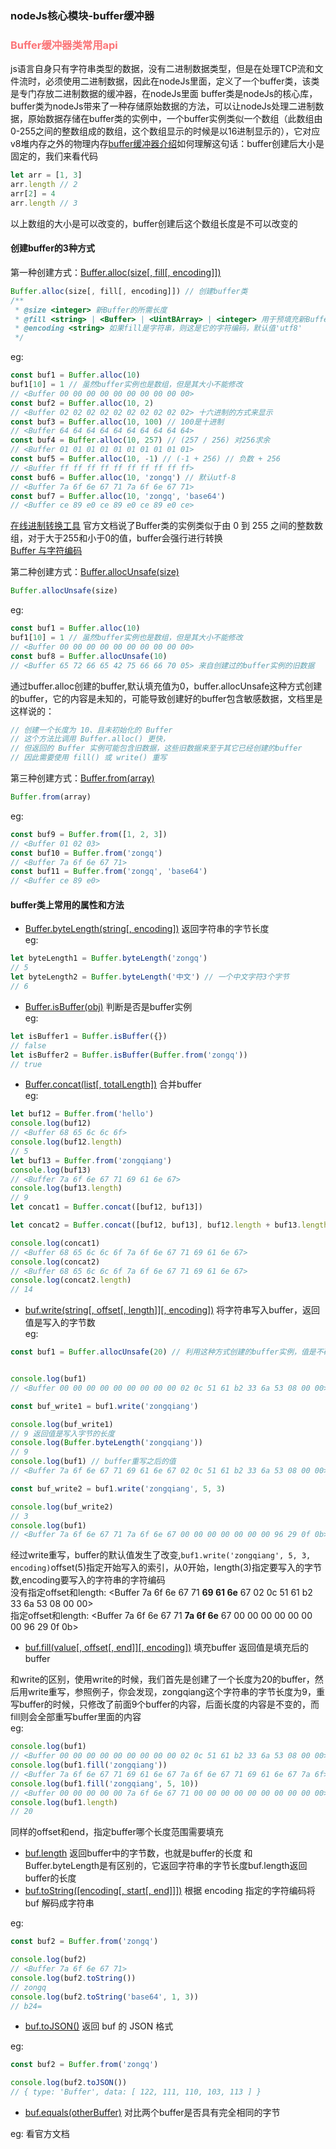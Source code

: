 ### nodeJs核心模块-buffer缓冲器

<h3 style="color: #FB7477">Buffer缓冲器类常用api</h3>

js语言自身只有字符串类型的数据，没有二进制数据类型，但是在处理TCP流和文件流时，必须使用二进制数据，因此在nodeJs里面，定义了一个buffer类，该类是专门存放二进制数据的缓冲器，在nodeJs里面
buffer类是nodeJs的核心库，buffer类为nodeJs带来了一种存储原始数据的方法，可以让nodeJs处理二进制数据，原始数据存储在buffer类的实例中，一个buffer实例类似一个数组（此数组由0-255之间的整数组成的数组，这个数组显示的时候是以16进制显示的），它对应v8堆内存之外的物理内存[buffer缓冲器介绍](http://nodejs.cn/api/buffer.html)如何理解这句话：buffer创建后大小是固定的，我们来看代码
```js
let arr = [1, 3]
arr.length // 2
arr[2] = 4
arr.length // 3
```
以上数组的大小是可以改变的，buffer创建后这个数组长度是不可以改变的
<h4>创建buffer的3种方式</h4>

第一种创建方式：[Buffer.alloc(size[, fill[, encoding]])](http://nodejs.cn/api/buffer.html#buffer_class_method_buffer_alloc_size_fill_encoding)
```js
Buffer.alloc(size[, fill[, encoding]]) // 创建buffer类
/**
 * @size <integer> 新Buffer的所需长度
 * @fill <string> | <Buffer> | <UintBArray> | <integer> 用于预填充新Buffer的值，默认值为0
 * @encoding <string> 如果fill是字符串，则这是它的字符编码，默认值'utf8'
 */
```
eg:
```js
const buf1 = Buffer.alloc(10)
buf1[10] = 1 // 虽然buffer实例也是数组，但是其大小不能修改
// <Buffer 00 00 00 00 00 00 00 00 00 00>
const buf2 = Buffer.alloc(10, 2)
// <Buffer 02 02 02 02 02 02 02 02 02 02> 十六进制的方式来显示
const buf3 = Buffer.alloc(10, 100) // 100是十进制
// <Buffer 64 64 64 64 64 64 64 64 64 64>
const buf4 = Buffer.alloc(10, 257) // (257 / 256) 对256求余
// <Buffer 01 01 01 01 01 01 01 01 01 01>
const buf5 = Buffer.alloc(10, -1) // (-1 + 256) // 负数 + 256
// <Buffer ff ff ff ff ff ff ff ff ff ff>
const buf6 = Buffer.alloc(10, 'zongq') // 默认utf-8
// <Buffer 7a 6f 6e 67 71 7a 6f 6e 67 71> 
const buf7 = Buffer.alloc(10, 'zongq', 'base64')
// <Buffer ce 89 e0 ce 89 e0 ce 89 e0 ce>
```
[在线进制转换工具](https://tool.oschina.net/hexconvert/) 官方文档说了Buffer类的实例类似于由 0 到 255 之间的整数数组，对于大于255和小于0的值，buffer会强行进行转换<br>
[Buffer 与字符编码](http://nodejs.cn/api/buffer.html#buffer_buffers_and_character_encodings)

第二种创建方式：[Buffer.allocUnsafe(size)](http://nodejs.cn/api/buffer.html#buffer_class_method_buffer_allocunsafeslow_size)<br>
```js
Buffer.allocUnsafe(size)
```
eg:
```js
const buf1 = Buffer.alloc(10)
buf1[10] = 1 // 虽然buffer实例也是数组，但是其大小不能修改
// <Buffer 00 00 00 00 00 00 00 00 00 00>
const buf8 = Buffer.allocUnsafe(10)
// <Buffer 65 72 66 65 42 75 66 66 70 05> 来自创建过的buffer实例的旧数据
```
通过buffer.alloc创建的buffer,默认填充值为0，buffer.allocUnsafe这种方式创建的buffer，它的内容是未知的，可能导致创建好的buffer包含敏感数据，文档里是这样说的：
```js
// 创建一个长度为 10、且未初始化的 Buffer
// 这个方法比调用 Buffer.alloc() 更快，
// 但返回的 Buffer 实例可能包含旧数据，这些旧数据来至于其它已经创建的buffer
// 因此需要使用 fill() 或 write() 重写
```
第三种创建方式：[Buffer.from(array)](http://nodejs.cn/api/buffer.html#buffer_class_method_buffer_from_array)<br>
```js
Buffer.from(array)
```
eg:
```js
const buf9 = Buffer.from([1, 2, 3])
// <Buffer 01 02 03>
const buf10 = Buffer.from('zongq')
// <Buffer 7a 6f 6e 67 71>
const buf11 = Buffer.from('zongq', 'base64')
// <Buffer ce 89 e0>
```

<h4>buffer类上常用的属性和方法</h4>

- [Buffer.byteLength(string[, encoding])](http://nodejs.cn/api/buffer.html#buffer_class_method_buffer_bytelength_string_encoding) 返回字符串的字节长度<br>
eg:
```js
let byteLength1 = Buffer.byteLength('zongq')
// 5
let byteLength2 = Buffer.byteLength('中文') // 一个中文字符3个字节
// 6 
```
- [Buffer.isBuffer(obj)](http://nodejs.cn/api/buffer.html#buffer_class_method_buffer_isbuffer_obj) 判断是否是buffer实例<br>
eg:
```js
let isBuffer1 = Buffer.isBuffer({})
// false
let isBuffer2 = Buffer.isBuffer(Buffer.from('zongq'))
// true
```
- [Buffer.concat(list[, totalLength])](http://nodejs.cn/api/buffer.html#buffer_class_method_buffer_concat_list_totallength) 合并buffer<br>
eg:
```js
let buf12 = Buffer.from('hello')
console.log(buf12)
// <Buffer 68 65 6c 6c 6f>
console.log(buf12.length)
// 5
let buf13 = Buffer.from('zongqiang')
console.log(buf13)
// <Buffer 7a 6f 6e 67 71 69 61 6e 67>
console.log(buf13.length)
// 9
let concat1 = Buffer.concat([buf12, buf13])

let concat2 = Buffer.concat([buf12, buf13], buf12.length + buf13.length)

console.log(concat1)
// <Buffer 68 65 6c 6c 6f 7a 6f 6e 67 71 69 61 6e 67>
console.log(concat2)
// <Buffer 68 65 6c 6c 6f 7a 6f 6e 67 71 69 61 6e 67>
console.log(concat2.length)
// 14
```
- [buf.write(string[, offset[, length]][, encoding])](http://nodejs.cn/api/buffer.html#buffer_buf_write_string_offset_length_encoding) 将字符串写入buffer，返回值是写入的字节数<br>
eg:
```js
const buf1 = Buffer.allocUnsafe(20) // 利用这种方式创建的buffer实例，值是不确定的，利用write方法可以修复这种问题


console.log(buf1)
// <Buffer 00 00 00 00 00 00 00 00 00 02 0c 51 61 b2 33 6a 53 08 00 00>

const buf_write1 = buf1.write('zongqiang')

console.log(buf_write1)
// 9 返回值是写入字节的长度
console.log(Buffer.byteLength('zongqiang'))
// 9
console.log(buf1) // buffer重写之后的值
// <Buffer 7a 6f 6e 67 71 69 61 6e 67 02 0c 51 61 b2 33 6a 53 08 00 00>

const buf_write2 = buf1.write('zongqiang', 5, 3)

console.log(buf_write2)
// 3
console.log(buf1)
// <Buffer 7a 6f 6e 67 71 7a 6f 6e 67 00 00 00 00 00 00 00 96 29 0f 0b>
```
经过write重写，buffer的默认值发生了改变,`buf1.write('zongqiang', 5, 3, encoding)`offset(5)指定开始写入的索引，从0开始，length(3)指定要写入的字节数,encoding要写入的字符串的字符编码<br>
没有指定offset和length: <Buffer 7a 6f 6e 67 71 <strong>69 61 6e</strong> 67 02 0c 51 61 b2 33 6a 53 08 00 00><br>
指定offset和length: <Buffer 7a 6f 6e 67 71 <strong>7a 6f 6e</strong> 67 00 00 00 00 00 00 00 96 29 0f 0b><br>

- [buf.fill(value[, offset[, end]][, encoding])](http://nodejs.cn/api/buffer.html#buffer_buf_fill_value_offset_end_encoding) 填充buffer 返回值是填充后的buffer

和write的区别，使用write的时候，我们首先是创建了一个长度为20的buffer，然后用write重写，参照例子，你会发现，zongqiang这个字符串的字节长度为9，重写buffer的时候，只修改了前面9个buffer的内容，后面长度的内容是不变的，而fill则会全部重写buffer里面的内容<br>
eg:
```js
console.log(buf1)
// <Buffer 00 00 00 00 00 00 00 00 00 02 0c 51 61 b2 33 6a 53 08 00 00>
console.log(buf1.fill('zongqiang'))
// <Buffer 7a 6f 6e 67 71 69 61 6e 67 7a 6f 6e 67 71 69 61 6e 67 7a 6f>
console.log(buf1.fill('zongqiang', 5, 10))
// <Buffer 00 00 00 00 00 7a 6f 6e 67 71 00 00 00 00 00 00 00 00 00 00>
console.log(buf1.length)
// 20
```
同样的offset和end，指定buffer哪个长度范围需要填充
- [buf.length](http://nodejs.cn/api/buffer.html#buffer_buf_length)  返回buffer中的字节数，也就是buffer的长度
和Buffer.byteLength是有区别的，它返回字符串的字节长度buf.length返回buffer的长度
- [buf.toString([encoding[, start[, end]]])](http://nodejs.cn/api/buffer.html#buffer_buf_tostring_encoding_start_end) 根据 encoding 指定的字符编码将 buf 解码成字符串

eg:<br>
```js
const buf2 = Buffer.from('zongq')

console.log(buf2)
// <Buffer 7a 6f 6e 67 71>
console.log(buf2.toString())
// zongq
console.log(buf2.toString('base64', 1, 3))
// b24=
```
- [buf.toJSON()](http://nodejs.cn/api/buffer.html#buffer_buf_tojson) 返回 buf 的 JSON 格式

eg:<br>
```js
const buf2 = Buffer.from('zongq')

console.log(buf2.toJSON())
// { type: 'Buffer', data: [ 122, 111, 110, 103, 113 ] }
```
- [buf.equals(otherBuffer)](http://nodejs.cn/api/buffer.html#buffer_buf_equals_otherbuffer) 对比两个buffer是否具有完全相同的字节

eg: 看官方文档